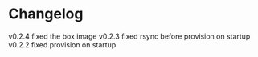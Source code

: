 Changelog
=========
v0.2.4 fixed the box image
v0.2.3 fixed rsync before provision on startup
v0.2.2 fixed provision on startup
